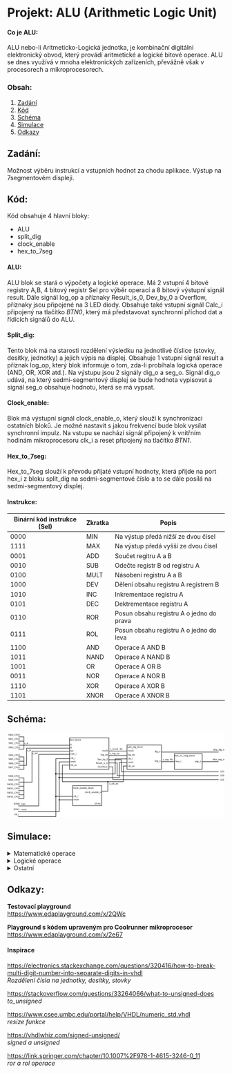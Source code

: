 # Projekt: ALU (Arithmetic Logic Unit)
#### Co je ALU:
ALU nebo-li Aritmeticko-Logická jednotka, je kombinační digitální elektronický obvod, který provádí aritmetické a logické bitové operace. ALU se dnes využívá v mnoha elektronických zařízeních, převážně však v procesorech a mikroprocesorech. 

### Obsah:
   1. [Zadání](#Zadání:)
   2. [Kód](#Kód:)
   3. [Schéma](#Schéma:)
   4. [Simulace](#Simulace:)
   5. [Odkazy](#Odkazy:)

## Zadání:
Možnost výběru instrukcí a vstupních hodnot za chodu aplikace. Výstup na 7segmentovém displeji.

## Kód: 
Kód obsahuje 4 hlavní bloky:   
* ALU
* split_dig
* clock_enable
* hex_to_7seg

#### ALU:
ALU blok se stará o výpočety a logické operace. Má 2 vstupní 4 bitové registry A,B, 4 bitový registr Sel pro výběr operací a 8 bitový výstupní signál result. Dále signál log_op a příznaky Result_is_0, Dev_by_0 a Overflow, příznaky jsou připojené na 3 LED diody. Obsahuje také vstupní signál Calc_i připojený na tlačítko _BTN0_, který má představovat synchronní příchod dat a řídících signálů do ALU.

#### Split_dig:
Tento blok má na starosti rozdělení výsledku na jednotlivé číslice (stovky, desítky, jednotky) a jejich výpis na displej. Obsahuje 1 vstupní signál result a příznak log_op, který blok informuje o tom, zda-li probíhala logická operace (AND, OR, XOR atd.). Na výstupu jsou 2 signály dig_o a seg_o. Signál dig_o udává, na který sedmi-segmentový displej se bude hodnota vypisovat a signál seg_o obsahuje hodnotu, která se má vypsat.

#### Clock_enable:
Blok má výstupní signál clock_enable_o, který slouží k synchronizaci ostatních bloků. Je možné nastavit s jakou frekvencí bude blok vysílat synchronní impulz. Na vstupu se nachází signál připojený k vnitřním hodinám mikroprocesoru clk_i a reset připojený na tlačítko *BTN1*.

#### Hex_to_7seg:
Hex_to_7seg slouží k převodu přijaté vstupní hodnoty, která přijde na port hex_i z bloku split_dig na sedmi-segmentové číslo a to se dále posílá na sedmi-segmentový displej.

#### Instrukce:
| Binární kód instrukce (Sel) | Zkratka | Popis |
| ------ | ----- | ------ |
| 0000 | MIN | Na výstup předá nižší ze dvou čísel |
| 1111 | MAX | Na výstup předá vyšší ze dvou čísel |
| 0001 | ADD | Součet regitru A a B |
| 0010 | SUB | Odečte registr B od registru A |
| 0100 | MULT | Násobení registru A a B |
| 1000 | DEV | Dělení obsahu registru A registrem B |
| 1010 | INC | Inkrementace registru A |
| 0101 | DEC | Dektrementace registru A |
| 0110 | ROR | Posun obsahu registru A o jedno do prava |
| 0111 | ROL | Posun obsahu registru A o jedno do leva |
| 1100 | AND | Operace A AND B |
| 1011 | NAND | Operace A NAND B |
| 1001 | OR | Operace A OR B |
| 0011 | NOR | Operace A NOR B |
| 1110 | XOR | Operace A XOR B |
| 1101 | XNOR | Operace A XNOR B |


## Schéma:
![Schéma ALU](Screenshots/ALU_schematic.png)

## Simulace:
<details>
   <summary> Matematické operace </summary>
   &nbsp;
   <details> 
   <summary> Sčítání </summary>
   
   ![Simulace_ADD](Screenshots/ALU_add.png)
   
   | Registr | BIN | HEX | DEC | 
   | ----- | ---- | ---- | --- | 
   | A | 1000 | 8 | 8 |
   | B | 1001 | 9 | 9 |
   | Result | 10001 | 11 | 17 |

   </details>
   
   <details> 
   <summary> Odčítání </summary>
   
   ![Simulace_SUB](Screenshots/ALU_sub2.png)
   
   | Registr | BIN | HEX | DEC | 
   | ----- | ---- | ---- | --- | 
   | A | 1111 | f | 15 |
   | B | 1001 | 9 | 9 |
   | Result | 0110 | 6 | 6 |
   
   ![Simulace_SUB](Screenshots/ALU_sub.png)
   
   | Registr | BIN | HEX | DEC | 
   | ----- | ---- | ---- | --- | 
   | A | 0100 | 4 | 4 |
   | B | 1001 | 9 | 9 |
   | Result | 0000 | 0 | 0 |

   _Overflow příznak je v hodnotě '1', protože došlo k přetečení._
   </details>
   
   <details> 
   <summary> Násobení </summary>
  
   ![Simulace_MULT](Screenshots/ALU_mult.png)

   | Registr | BIN | HEX | DEC | 
   | ----- | ---- | ---- | --- | 
   | A | 1111 | f | 15 |
   | B | 1111 | f | 15 |
   | Result | 11100001 | e1 | 225 |
   </details>
   
   <details> 
   <summary> Dělení </summary>
   
   ![Simulace_DIV](Screenshots/ALU_div2.png)
   
   | Registr | BIN | HEX | DEC | 
   | ----- | ---- | ---- | --- | 
   | A | 1000 | 8 | 8 |
   | B | 0010 | 2 | 2 |
   | Result | 0100 | 4 | 4 |
   
   ![Simulace_DIV](Screenshots/ALU_dev.png)
   
   | Registr | BIN | HEX | DEC | 
   | ----- | ---- | ---- | --- | 
   | A | 1000 | 8 | 8 |
   | B | 0000 | 0 | 0 |
   | Result | 0000 | 0 | 0 |

   _Příznak Div_by_0 je v hodnotě '1', jednalo se o pokus dělit nulou._ 
   </details>
   
   &nbsp;
</details>

<details>
   <summary> Logické operace </summary>
   &nbsp;
   <details> 
   <summary> AND </summary>
   
   ![Simulace_AND](Screenshots/ALU_and.png)

   | Registr | BIN | HEX | DEC | 
   | ----- | ---- | ---- | --- | 
   | A | 0111 | 7 | 7 |
   | B | 0010 | 2 | 2 |
   | Result | 0010 | 2 | 2 |

   </details>
   
   <details>
   <summary> NAND </summary>
   
   ![Simulace_NAND](Screenshots/ALU_nand.png)

   | Registr | BIN | HEX | DEC | 
   | ----- | ---- | ---- | --- | 
   | A | 1000 | 9 | 9 |
   | B | 1100 | c | 12 |
   | Result | 0111 | 7 | 7 |

   </details>

   <details>
   <summary> OR </summary>
   
   ![Simulace_OR](Screenshots/ALU_or.png)

   | Registr | BIN | HEX | DEC |   
   | ----- | ---- | ---- | --- | 
   | A | 0101 | 5 | 5 |
   | B | 1000 | 8 | 8 |
   | Result | 1101 | d | 13 |   

   </details>

   <details> 
   <summary> NOR </summary>
   
   ![Simulace_NOR](Screenshots/ALU_nor.png)

   | Registr | BIN | HEX | DEC | 
   | ----- | ---- | ---- | --- | 
   | A | 0110 | 6 | 6 |
   | B | 0010 | 2 | 2 |
   | Result | 1001 | 9 | 9 |

   </details>

   <details> 
   <summary> XOR </summary>
   
   ![Simulace_XOR](Screenshots/ALU_xor.png)

   | Registr | BIN | HEX | DEC | 
   | ----- | ---- | ---- | --- | 
   | A | 0111 | 7 | 7 |
   | B | 1111 | f | 15 |
   | Result | 1000 | 9 | 9 |
   </details>

   <details>
   <summary> XNOR </summary>
   
   ![Simulace_XNOR](Screenshots/ALU_xnor.png)

   | Registr | BIN | HEX | DEC | 
   | ----- | ---- | ---- | --- | 
   | A | 1101 | d | 13 |
   | B | 0100 | 4 | 4 |
   | Result | 0110 | 6 | 6 |

   </details>
   
   &nbsp;
</details>

<details>
   <summary> Ostatní </summary>
   &nbsp;
   <details> 
   <summary> Dektrementace </summary>
   
   ![Simulace_DEC](Screenshots/ALU_Aminus.png)

   | Registr | BIN | HEX | DEC | 
   | ----- | ---- | ---- | --- | 
   | A | 0001 | 1 | 1 |
   | Result | 0000 | 0 | 0 |     

   _Signál Result_is_0 nabyde hodnotu '1'._
   
   </details>
   
   <details> 
   <summary> Inkrementace </summary>
   
   ![Simulace_INC](Screenshots/ALU_Aplus.png)

   | Registr | BIN | HEX | DEC | 
   | ----- | ---- | ---- | --- | 
   | A | 0101 | 5 | 5 |
   | Result | 0110 | 6 | 6 |     
   
   </details>
   
   <details> 
   <summary> Posun do prava </summary>
   
   ![Simulace_ROR](Screenshots/ALU_ror.png)

   | Registr | BIN | HEX | DEC | 
   | ----- | ---- | ---- | --- | 
   | A | 0110 | 6 | 6 |
   | Result | 0011 | 3 | 3 |     

   </details>
   
   <details> 
   <summary> Posun do leva </summary>
   
   ![Simulace_ROL](Screenshots/ALU_rol.png)

   | Registr | BIN | HEX | DEC | 
   | ----- | ---- | ---- | --- | 
   | A | 0110 | 6 | 6 |
   | Result | 1100 | c | 12 |     

   </details>
   
   <details> 
   <summary> MAX </summary>
   
   ![Simulace_MAX](Screenshots/ALU_max.png)

   | Registr | BIN | HEX | DEC | 
   | ----- | ---- | ---- | --- | 
   | A | 0101 | 5 | 5 |
   | B | 1111 | f | 15 |
   | Result | 1111 | f | 15 |

   </details>
   
   <details> 
   <summary> MIN </summary>
   
   ![Simulace_MIN](Screenshots/ALU_min.png)

   | Registr | BIN | HEX | DEC | 
   | ----- | ---- | ---- | --- | 
   | A | 0101 | 5 | 5 |
   | B | 1111 | f | 15 |
   | Result | 0101 | 5 | 5 |
   
   </details>
   
   &nbsp;
</details>

## Odkazy:

**Testovací playground**     
https://www.edaplayground.com/x/2QWc

**Playground s kódem upraveným pro Coolrunner mikroprocesor**     
https://www.edaplayground.com/x/2e67

#### Inspirace
https://electronics.stackexchange.com/questions/320416/how-to-break-multi-digit-number-into-separate-digits-in-vhdl     
_Rozdělení čísla na jednotky, desítky, stovky_

https://stackoverflow.com/questions/33264066/what-to-unsigned-does     
_to_unsigned_

https://www.csee.umbc.edu/portal/help/VHDL/numeric_std.vhdl     
_resize funkce_

https://vhdlwhiz.com/signed-unsigned/    
_signed a unsigned_ 

https://link.springer.com/chapter/10.1007%2F978-1-4615-3246-0_11      
_ror a rol operace_
